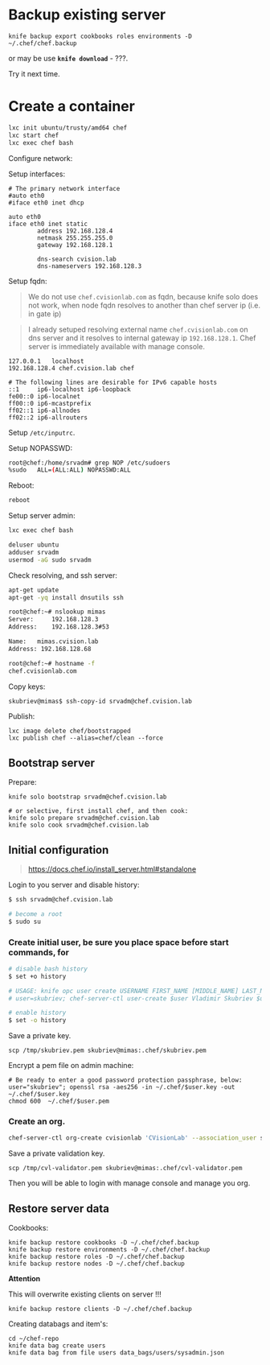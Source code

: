 # Backup existing server

```
knife backup export cookbooks roles environments -D ~/.chef/chef.backup
```

or may be use **`knife download`** - ???.

Try it next time.

# Create a container

```bash
lxc init ubuntu/trusty/amd64 chef
lxc start chef
lxc exec chef bash
```
Configure network:

Setup interfaces:

```
# The primary network interface
#auto eth0
#iface eth0 inet dhcp

auto eth0
iface eth0 inet static
        address 192.168.128.4
        netmask 255.255.255.0
        gateway 192.168.128.1

        dns-search cvision.lab
        dns-nameservers 192.168.128.3
```

Setup fqdn:

> We do not use `chef.cvisionlab.com` as fqdn, because knife solo does not work, when node fqdn resolves to another than chef server ip (i.e. in gate ip)

> I already setuped resolving external name `chef.cvisionlab.com` on dns server and it resolves to internal gateway ip `192.168.128.1`. Chef server is immediately available with manage console.

```
127.0.0.1   localhost
192.168.128.4 chef.cvision.lab chef

# The following lines are desirable for IPv6 capable hosts
::1     ip6-localhost ip6-loopback
fe00::0 ip6-localnet
ff00::0 ip6-mcastprefix
ff02::1 ip6-allnodes
ff02::2 ip6-allrouters
```

Setup `/etc/inputrc`.

Setup NOPASSWD:

```bash
root@chef:/home/srvadm# grep NOP /etc/sudoers
%sudo	ALL=(ALL:ALL) NOPASSWD:ALL
```

Reboot:

```bash
reboot
```

Setup server admin:

```bash
lxc exec chef bash

deluser ubuntu
adduser srvadm
usermod -aG sudo srvadm

```

Check resolving, and ssh server:

```bash
apt-get update
apt-get -yq install dnsutils ssh

root@chef:~# nslookup mimas
Server:		192.168.128.3
Address:	192.168.128.3#53

Name:	mimas.cvision.lab
Address: 192.168.128.68

root@chef:~# hostname -f
chef.cvisionlab.com

```



Copy keys:

```bash
skubriev@mimas$ ssh-copy-id srvadm@chef.cvision.lab
```

Publish:

```
lxc image delete chef/bootstrapped
lxc publish chef --alias=chef/clean --force
```

## Bootstrap server

Prepare:

```
knife solo bootstrap srvadm@chef.cvision.lab

# or selective, first install chef, and then cook:
knife solo prepare srvadm@chef.cvision.lab
knife solo cook srvadm@chef.cvision.lab
```

## Initial configuration 

> https://docs.chef.io/install_server.html#standalone

Login to you server and disable history:

```bash
$ ssh srvadm@chef.cvision.lab

# become a root
$ sudo su

```

### Create initial user, be sure you place space before start commands, for 

```bash
# disable bash history
$ set +o history

# USAGE: knife opc user create USERNAME FIRST_NAME [MIDDLE_NAME] LAST_NAME EMAIL PASSWORD
# user=skubriev; chef-server-ctl user-create $user Vladimir Skubriev $user@cvisionlab.com 'password'--filename $user.pem 

# enable history
$ set -o history
```

Save a private key.

```
scp /tmp/skubriev.pem skubriev@mimas:.chef/skubriev.pem
```

Encrypt a pem file on admin machine:

```
# Be ready to enter a good password protection passphrase, below:
user="skubriev"; openssl rsa -aes256 -in ~/.chef/$user.key -out ~/.chef/$user.key
chmod 600  ~/.chef/$user.pem

```


### Create an org.

```bash
chef-server-ctl org-create cvisionlab 'CVisionLab' --association_user skubriev --filename /tmp/cvl-validator.pem
```

Save a private validation key.

```
scp /tmp/cvl-validator.pem skubriev@mimas:.chef/cvl-validator.pem
```

Then you will be able to login with manage console and manage you org.

## Restore server data

Cookbooks:

```
knife backup restore cookbooks -D ~/.chef/chef.backup
knife backup restore environments -D ~/.chef/chef.backup
knife backup restore roles -D ~/.chef/chef.backup
knife backup restore nodes -D ~/.chef/chef.backup
```

**Attention**

This will overwrite existing clients on server !!! 

```
knife backup restore clients -D ~/.chef/chef.backup
```

Creating databags and item's:

```
cd ~/chef-repo
knife data bag create users
knife data bag from file users data_bags/users/sysadmin.json
```
